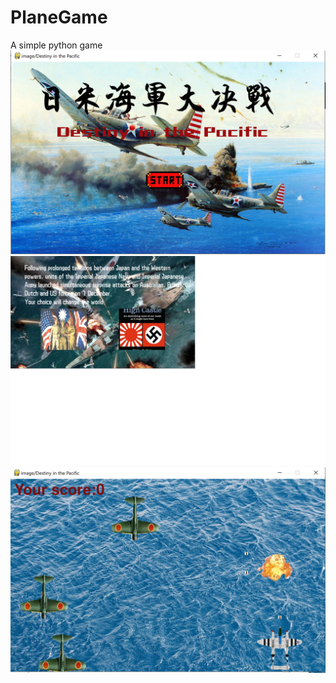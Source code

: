 # PlaneGame
A simple python game
![image](https://github.com/YaoxuLiUVic/PlaneGame/blob/master/image/demo_01.png)
![image](https://github.com/YaoxuLiUVic/PlaneGame/blob/master/image/demo02.png)
![image](https://github.com/YaoxuLiUVic/PlaneGame/blob/master/image/demo03.png)
